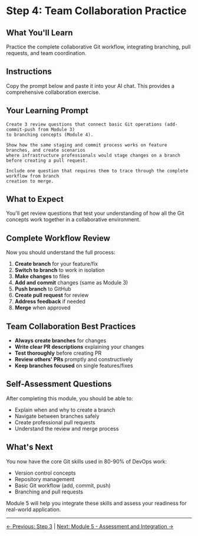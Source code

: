 # Step 4: Team Collaboration Practice

## What You'll Learn
Practice the complete collaborative Git workflow, integrating branching, pull requests, and team coordination.

## Instructions
Copy the prompt below and paste it into your AI chat. This provides a comprehensive collaboration exercise.

## Your Learning Prompt

```
Create 3 review questions that connect basic Git operations (add-commit-push from Module 3) 
to branching concepts (Module 4). 

Show how the same staging and commit process works on feature branches, and create scenarios 
where infrastructure professionals would stage changes on a branch before creating a pull request. 

Include one question that requires them to trace through the complete workflow from branch 
creation to merge.
```

## What to Expect
You'll get review questions that test your understanding of how all the Git concepts work together in a collaborative environment.

## Complete Workflow Review
Now you should understand the full process:

1. **Create branch** for your feature/fix
2. **Switch to branch** to work in isolation
3. **Make changes** to files
4. **Add and commit** changes (same as Module 3)
5. **Push branch** to GitHub
6. **Create pull request** for review
7. **Address feedback** if needed
8. **Merge** when approved

## Team Collaboration Best Practices
- **Always create branches** for changes
- **Write clear PR descriptions** explaining your changes
- **Test thoroughly** before creating PR
- **Review others' PRs** promptly and constructively
- **Keep branches focused** on single features/fixes

## Self-Assessment Questions
After completing this module, you should be able to:
- Explain when and why to create a branch
- Navigate between branches safely
- Create professional pull requests
- Understand the review and merge process

## What's Next
You now have the core Git skills used in 80-90% of DevOps work:
- Version control concepts
- Repository management
- Basic Git workflow (add, commit, push)
- Branching and pull requests

Module 5 will help you integrate these skills and assess your readiness for real-world application.

---
[← Previous: Step 3](./step-3-pull-request-workflow.md) | [Next: Module 5 - Assessment and Integration →](../module-5-assessment/README.md)
